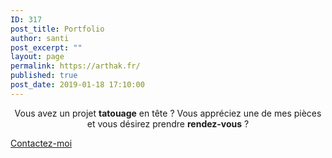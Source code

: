 ```yaml
---
ID: 317
post_title: Portfolio
author: santi
post_excerpt: ""
layout: page
permalink: https://arthak.fr/
published: true
post_date: 2019-01-18 17:10:00
---
```

<p style="text-align:center;white-space:pre-wrap;">Vous avez un projet <strong>tatouage</strong> en tête ? Vous appréciez une de mes pièces et vous désirez prendre <strong>rendez-vous</strong> ?</p>
<a href="/contact" id="submit" class="submit" value="Post Comment">Contactez-moi </a>